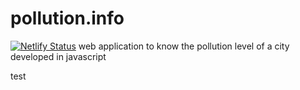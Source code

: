 # pollution.info
[![Netlify Status](https://api.netlify.com/api/v1/badges/80cfc417-bb37-4a84-a385-3d526fb439f9/deploy-status)](https://app.netlify.com/sites/boring-jepsen-4f9edd/deploys)
web application to know the pollution level of a city developed in javascript

test
